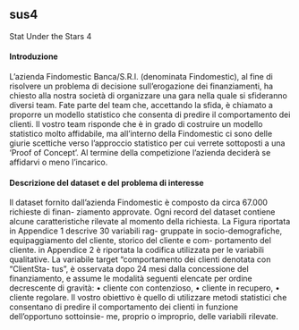 ## sus4
Stat Under the Stars 4

#### Introduzione
L’azienda Findomestic Banca/S.R.l. (denominata Findomestic), al fine di risolvere un
problema di decisione sull’erogazione dei finanziamenti, ha chiesto alla nostra società di
organizzare una gara nella quale si sfideranno diversi team. Fate parte del team che,
accettando la sfida, è chiamato a proporre un modello statistico che consenta di predire
il comportamento dei clienti. Il vostro team risponde che è in grado di costruire un
modello statistico molto affidabile, ma all’interno della Findomestic ci sono delle giurie
scettiche verso l’approccio statistico per cui verrete sottoposti a una ‘Proof of Concept’.
Al termine della competizione l’azienda deciderà se affidarvi o meno l’incarico.

#### Descrizione del dataset e del problema di interesse
Il dataset fornito dall’azienda Findomestic è composto da circa 67.000 richieste di finan-
ziamento approvate. Ogni record del dataset contiene alcune caratteristiche rilevate al
momento della richiesta. La Figura riportata in Appendice 1 descrive 30 variabili rag-
gruppate in socio-demografiche, equipaggiamento del cliente, storico del cliente e com-
portamento del cliente. in Appendice 2 è riportata la codifica utilizzata per le variabili
qualitative. La variabile target “comportamento dei clienti denotata con “ClientSta-
tus”, è osservata dopo 24 mesi dalla concessione del finanziamento, e assume le modalità
seguenti elencate per ordine decrescente di gravità:
• cliente con contenzioso,
• cliente in recupero,
• cliente regolare.
Il vostro obiettivo è quello di utilizzare metodi statistici che consentano
di predire il comportamento dei clienti in funzione dell’opportuno sottoinsie-
me, proprio o improprio, delle variabili rilevate.

